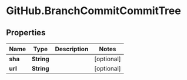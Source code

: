 # GitHub.BranchCommitCommitTree

## Properties

Name | Type | Description | Notes
------------ | ------------- | ------------- | -------------
**sha** | **String** |  | [optional] 
**url** | **String** |  | [optional] 


